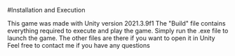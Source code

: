 #Installation and Execution

This game was made with Unity version 2021.3.9f1 The "Build" file contains everything required to execute and play the game. Simply run the .exe file to launch the game. The other files are there if you want to open it in Unity Feel free to contact me if you have any questions

